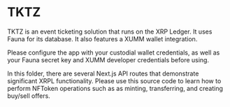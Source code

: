 # TKTZ

TKTZ is an event ticketing solution that runs on the XRP Ledger. It uses Fauna for its database. It also features a XUMM wallet integration.

Please configure the app with your custodial wallet credentials, as well as your Fauna secret key and XUMM developer credentials before using.

In this folder, there are several Next.js API routes that demonstrate significant XRPL functionality. Please use this source code to learn how to perform NFToken operations such as as minting, transferring, and creating buy/sell offers.